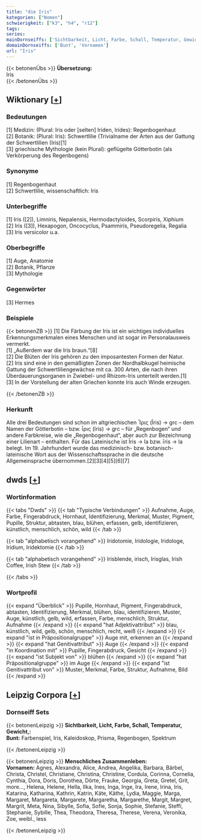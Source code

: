 ```yaml
---
title: "die Iris"
kategorien: ["Nomen"]
schwierigkeit: ["k3", "h4", "r12"]
tags:
series:
mainDornseiffs: ['Sichtbarkeit, Licht, Farbe, Schall, Temperatur, Gewicht,', 'Menschliches Zusammenleben']
domainDornseiffs: ['Bunt', 'Vornamen']
url: "Iris"
---
```


{{< betonenÜbs >}}
**Übersetzung:**  
Iris  
{{< /betonenÜbs >}}

## Wiktionary [[+](https://de.wiktionary.org/wiki/Iris)]

### Bedeutungen
[1] Medizin: (Plural: Iris oder [selten] Iriden, Irides): Regenbogenhaut  
[2] Botanik: (Plural: Iris): Schwertlilie (Trivialname der Arten aus der Gattung der Schwertlilien (Iris)[1]  
[3] griechische Mythologie (kein Plural): geflügelte Götterbotin (als Verkörperung des Regenbogens)  

### Synonyme
[1] Regenbogenhaut  
[2] Schwertlilie, wissenschaftlich: Iris  

### Unterbegriffe
[1] Iris ([2]), Limniris, Nepalensis, Hermodactyloides, Scorpiris, Xiphium  
[2] Iris ([3]), Hexapogon, Oncocyclus, Psammiris, Pseudoregelia, Regalia  
[3] Iris versicolor u.a.  

### Oberbegriffe
[1] Auge, Anatomie  
[2] Botanik, Pflanze  
[3] Mythologie  

### Gegenwörter
[3] Hermes  

### Beispiele
{{< betonenZB >}}
[1] Die Färbung der Iris ist ein wichtiges individuelles Erkennungsmerkmalen eines Menschen und ist sogar im Personalausweis vermerkt.  
[1] „Außerdem war die Iris braun.“[8]  
[2] Die Blüten der Iris gehören zu den imposantesten Formen der Natur.  
[2] Iris sind eine in den gemäßigten Zonen der Nordhalbkugel heimische Gattung der Schwertliliengewächse mit ca. 300 Arten, die nach ihren Überdauerungsorganen in Zwiebel- und Rhizom-Iris unterteilt werden.[1]  
[3] In der Vorstellung der alten Griechen konnte Iris auch Winde erzeugen.  

{{< /betonenZB >}}
### Herkunft
Alle drei Bedeutungen sind schon im altgriechischen Ἶρις (Ĩris) → grc – dem Namen der Götterbotin – bzw. ἶρις (ĩris) → grc – für „Regenbogen“ und andere Farbkreise, wie die „Regenbogenhaut“, aber auch zur Bezeichnung einer Lilienart – enthalten. Für das Lateinische ist Īris → la bzw. īris → la belegt. Im 19. Jahrhundert wurde das medizinisch- bzw. botanisch-lateinische Wort aus der Wissenschaftssprache in die deutsche Allgemeinsprache übernommen.[2][3][4][5][6][7]  



## dwds [[+](https://www.dwds.de/wb/Iris)]

### Wortinformation
{{< tabs "Dwds" >}}
{{< tab "Typische Verbindungen" >}}
Aufnahme, Auge, Farbe, Fingerabdruck, Hornhaut, Identifizierung, Merkmal, Muster, Pigment, Pupille, Struktur, abtasten, blau, blühen, erfassen, gelb, identifizieren, künstlich, menschlich, schön, wild
{{< /tab >}}

{{< tab "alphabetisch vorangehend" >}}
Iridotomie, Iridologie, Iridologe, Iridium, Iridektomie
{{< /tab >}}

{{< tab "alphabetisch vorangehend" >}}
Irisblende, irisch, Irisglas, Irish Coffee, Irish Stew
{{< /tab >}}

{{< /tabs >}}

### Wortprofil
{{< expand "Überblick" >}} Pupille, Hornhaut, Pigment, Fingerabdruck, abtasten, Identifizierung, Merkmal, blühen, blau, identifizieren, Muster, Auge, künstlich, gelb, wild, erfassen, Farbe, menschlich, Struktur, Aufnahme {{< /expand >}}
{{< expand "hat Adjektivattribut" >}} blau, künstlich, wild, gelb, schön, menschlich, recht, weiß {{< /expand >}}
{{< expand "ist in Präpositionalgruppe" >}} Auge mit, erkennen an {{< /expand >}}
{{< expand "hat Genitivattribut" >}} Auge {{< /expand >}}
{{< expand "in Koordination mit" >}} Pupille, Fingerabdruck, Gesicht {{< /expand >}}
{{< expand "ist Subjekt von" >}} blühen {{< /expand >}}
{{< expand "hat Präpositionalgruppe" >}} im Auge {{< /expand >}}
{{< expand "ist Genitivattribut von" >}} Muster, Merkmal, Farbe, Struktur, Aufnahme, Bild {{< /expand >}}

## Leipzig Corpora [[+](https://corpora.uni-leipzig.de/en/res?word=Iris&corpusId=deu_newscrawl-public_2018)]

### Dornseiff Sets
{{< betonenLeipzig >}}
**Sichtbarkeit, Licht, Farbe, Schall, Temperatur, Gewicht,:**  
**Bunt:** Farbenspiel, Iris, Kaleidoskop, Prisma, Regenbogen, Spektrum  

{{< /betonenLeipzig >}}


{{< betonenLeipzig >}}
**Menschliches Zusammenleben:**  
**Vornamen:** Agnes, Alexandra, Alice, Andrea, Angelika, Barbara, Bärbel, Christa, Christel, Christiane, Christina, Christine, Cordula, Corinna, Cornelia, Cynthia, Dora, Doris, Dorothea, Dörte, Frauke, Georgia, Greta, Gretel, Grit, more..., Helena, Helene, Hella, Ilka, Ines, Inga, Inge, Ira, Irene, Irina, Iris, Katarina, Katharina, Kathrin, Katrin, Käte, Käthe, Lydia, Maggie, Marga, Margaret, Margareta, Margarete, Margaretha, Margarethe, Margit, Margret, Margrit, Meta, Nina, Sibylle, Sofia, Sofie, Sonja, Sophie, Stefanie, Steffi, Stephanie, Sybille, Thea, Theodora, Theresa, Therese, Verena, Veronika, Zoe, weibl., less  

{{< /betonenLeipzig >}}
